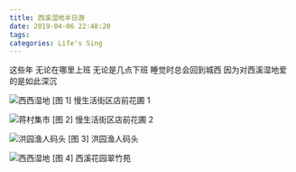 ```yaml
---
title: 西溪湿地半日游
date: 2019-04-06 22:48:20
tags: 
categories: Life's Sing
---
```


这些年
无论在哪里上班
无论是几点下班
睡觉时总会回到城西
因为对西溪湿地爱的是如此深沉

![西西湿地](/images/482317088.jpg)
[图 1] 慢生活街区店前花圃 1

<!--more-->

![蒋村集市](/images/2090297738.jpg)
[图 2] 慢生活街区店前花圃 2

![洪园渔人码头](/images/1024445398.jpg)
[图 3] 洪园渔人码头

![西西湿地](/images/1131758639.jpg)
[图 4] 西溪花园翠竹苑

